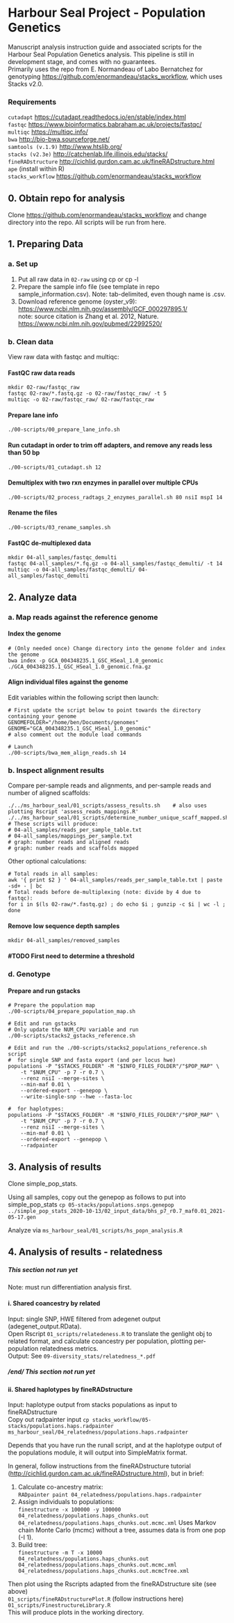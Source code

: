 # Harbour Seal Project - Population Genetics
Manuscript analysis instruction guide and associated scripts for the Harbour Seal Population Genetics analysis. This pipeline is still in development stage, and comes with no guarantees.            
Primarily uses the repo from E. Normandeau of Labo Bernatchez for genotyping https://github.com/enormandeau/stacks_workflow, which uses Stacks v2.0.       


### Requirements    
`cutadapt` https://cutadapt.readthedocs.io/en/stable/index.html    
`fastqc` https://www.bioinformatics.babraham.ac.uk/projects/fastqc/   
`multiqc` https://multiqc.info/   
`bwa` http://bio-bwa.sourceforge.net/   
`samtools (v.1.9)` http://www.htslib.org/    
`stacks (v2.3e)` http://catchenlab.life.illinois.edu/stacks/     
`fineRADstructure` http://cichlid.gurdon.cam.ac.uk/fineRADstructure.html     
`ape` (install within R)     
`stacks_workflow` https://github.com/enormandeau/stacks_workflow         


## 0. Obtain repo for analysis
Clone https://github.com/enormandeau/stacks_workflow and change directory into the repo. All scripts will be run from here.   

## 1. Preparing Data
### a. Set up 
1. Put all raw data in `02-raw` using cp or cp -l    
2. Prepare the sample info file (see template in repo sample_information.csv). Note: tab-delimited, even though name is .csv.    
3. Download reference genome (oyster_v9): https://www.ncbi.nlm.nih.gov/assembly/GCF_000297895.1/      
note: source citation is Zhang et al. 2012, Nature. https://www.ncbi.nlm.nih.gov/pubmed/22992520/       


### b. Clean data
View raw data with fastqc and multiqc:    
#### FastQC raw data reads
```
mkdir 02-raw/fastqc_raw
fastqc 02-raw/*.fastq.gz -o 02-raw/fastqc_raw/ -t 5
multiqc -o 02-raw/fastqc_raw/ 02-raw/fastqc_raw
```

#### Prepare lane info
```
./00-scripts/00_prepare_lane_info.sh
```

#### Run cutadapt in order to trim off adapters, and remove any reads less than 50 bp
```
./00-scripts/01_cutadapt.sh 12
```

#### Demultiplex with two rxn enzymes in parallel over multiple CPUs
```
./00-scripts/02_process_radtags_2_enzymes_parallel.sh 80 nsiI mspI 14
```

#### Rename the files
```
./00-scripts/03_rename_samples.sh
```

#### FastQC de-multiplexed data
```
mkdir 04-all_samples/fastqc_demulti
fastqc 04-all_samples/*.fq.gz -o 04-all_samples/fastqc_demulti/ -t 14
multiqc -o 04-all_samples/fastqc_demulti/ 04-all_samples/fastqc_demulti
```

## 2. Analyze data
### a. Map reads against the reference genome
#### Index the genome
```
# (Only needed once) Change directory into the genome folder and index the genome 
bwa index -p GCA_004348235.1_GSC_HSeal_1.0_genomic ./GCA_004348235.1_GSC_HSeal_1.0_genomic.fna.gz
```

#### Align individual files against the genome
Edit variables within the following script then launch:    
```
# First update the script below to point towards the directory containing your genome
GENOMEFOLDER="/home/ben/Documents/genomes"
GENOME="GCA_004348235.1_GSC_HSeal_1.0_genomic"
# also comment out the module load commands

# Launch
./00-scripts/bwa_mem_align_reads.sh 14
```

### b. Inspect alignment results
Compare per-sample reads and alignments, and per-sample reads and number of aligned scaffolds:      
```
./../ms_harbour_seal/01_scripts/assess_results.sh    # also uses plotting Rscript 'assess_reads_mappings.R'   
./../ms_harbour_seal/01_scripts/determine_number_unique_scaff_mapped.sh
# These scripts will produce: 
# 04-all_samples/reads_per_sample_table.txt 
# 04-all_samples/mappings_per_sample.txt
# graph: number reads and aligned reads
# graph: number reads and scaffolds mapped

```

Other optional calculations:    
```
# Total reads in all samples:     
awk '{ print $2 } ' 04-all_samples/reads_per_sample_table.txt | paste -sd+ - | bc
# Total reads before de-multiplexing (note: divide by 4 due to fastqc):   
for i in $(ls 02-raw/*.fastq.gz) ; do echo $i ; gunzip -c $i | wc -l ; done
```

#### Remove low sequence depth samples 
`mkdir 04-all_samples/removed_samples`     

#### #TODO First need to determine a threshold ###

### d. Genotype
#### Prepare and run gstacks
```
# Prepare the population map
./00-scripts/04_prepare_population_map.sh

# Edit and run gstacks
# Only update the NUM_CPU variable and run
./00-scripts/stacks2_gstacks_reference.sh

# Edit and run the ./00-scripts/stacks2_populations_reference.sh script
#  for single SNP and fasta export (and per locus hwe) 
populations -P "$STACKS_FOLDER" -M "$INFO_FILES_FOLDER"/"$POP_MAP" \
    -t "$NUM_CPU" -p 7 -r 0.7 \
    --renz nsiI --merge-sites \
    --min-maf 0.01 \
    --ordered-export --genepop \
    --write-single-snp --hwe --fasta-loc

#  for haplotypes:
populations -P "$STACKS_FOLDER" -M "$INFO_FILES_FOLDER"/"$POP_MAP" \
    -t "$NUM_CPU" -p 7 -r 0.7 \
    --renz nsiI --merge-sites \
    --min-maf 0.01 \
    --ordered-export --genepop \
    --radpainter

```

## 3. Analysis of results
Clone simple_pop_stats.       

Using all samples, copy out the genepop as follows to put into simple_pop_stats
`cp 05-stacks/populations.snps.genepop ../simple_pop_stats_2020-10-13/02_input_data/bhs_p7_r0.7_maf0.01_2021-05-17.gen`     

Analyze via `ms_harbour_seal/01_scripts/hs_popn_analysis.R`     




## 4. Analysis of results - relatedness
##### This section not run yet #####
Note: must run differentiation analysis first.    
#### i. Shared coancestry by related
Input: single SNP, HWE filtered from adegenet output (adegenet_output.RData).      
Open Rscript `01_scripts/relatedeness.R` to translate the genlight obj to related format, and calculate coancestry per population, plotting per-population relatedness metrics.       
Output: See `09-diversity_stats/relatedness_*.pdf`   
##### /end/ This section not run yet #####

#### ii. Shared haplotypes by fineRADstructure
Input: haplotype output from stacks populations as input to fineRADstructure         
Copy out radpainter input
`cp stacks_workflow/05-stacks/populations.haps.radpainter ms_harbour_seal/04_relatedness/populations.haps.radpainter`      

Depends that you have run the runall script, and at the haplotype output of the populations module, it will output into SimpleMatrix format.     

In general, follow instructions from the fineRADstructure tutorial (http://cichlid.gurdon.cam.ac.uk/fineRADstructure.html), but in brief:  
1) Calculate co-ancestry matrix:     
`RADpainter paint 04_relatedness/populations.haps.radpainter`      
2) Assign individuals to populations:     
`finestructure -x 100000 -y 100000 04_relatedness/populations.haps_chunks.out 04_relatedness/populations.haps_chunks.out.mcmc.xml`
Uses Markov chain Monte Carlo (mcmc) without a tree, assumes data is from one pop (-I 1).    
3) Build tree:        
`finestructure -m T -x 10000 04_relatedness/populations.haps_chunks.out 04_relatedness/populations.haps_chunks.out.mcmc.xml 04_relatedness/populations.haps_chunks.out.mcmcTree.xml`      

Then plot using the Rscripts adapted from the fineRADstructure site (see above)   
`01_scripts/fineRADstructurePlot.R` (follow instructions here)      
`01_scripts/FinestructureLibrary.R`     
This will produce plots in the working directory.  

